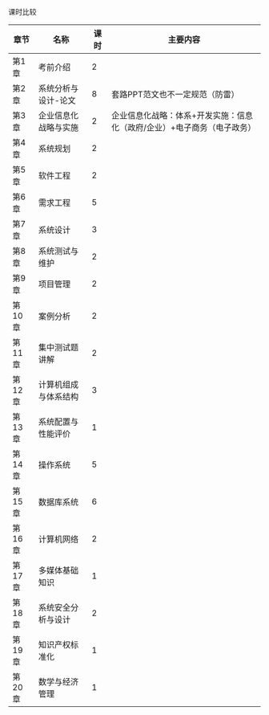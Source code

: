 课时比较

| **章节** | **名称**             | **课时** | **主要内容**                                                 |
| -------- | -------------------- | -------- | ------------------------------------------------------------ |
| 第1章    | 考前介绍             | 2        |                                                              |
| 第2章    | 系统分析与设计-论文  | 8        | 套路PPT范文也不一定规范（防雷）                              |
| 第3章    | 企业信息化战略与实施 | 2        | 企业信息化战略：体系+开发实施：信息化（政府/企业）+电子商务（电子政务） |
| 第4章    | 系统规划             | 2        |                                                              |
| 第5章    | 软件工程             | 2        |                                                              |
| 第6章    | 需求工程             | 5        |                                                              |
| 第7章    | 系统设计             | 3        |                                                              |
| 第8章    | 系统测试与维护       | 2        |                                                              |
| 第9章    | 项目管理             | 2        |                                                              |
| 第10章   | 案例分析             | 2        |                                                              |
| 第11章   | 集中测试题讲解       | 2        |                                                              |
| 第12章   | 计算机组成与体系结构 | 3        |                                                              |
| 第13章   | 系统配置与性能评价   | 1        |                                                              |
| 第14章   | 操作系统             | 5        |                                                              |
| 第15章   | 数据库系统           | 6        |                                                              |
| 第16章   | 计算机网络           | 2        |                                                              |
| 第17章   | 多媒体基础知识       | 1        |                                                              |
| 第18章   | 系统安全分析与设计   | 2        |                                                              |
| 第19章   | 知识产权标准化       | 1        |                                                              |
| 第20章   | 数学与经济管理       | 1        |                                                              |